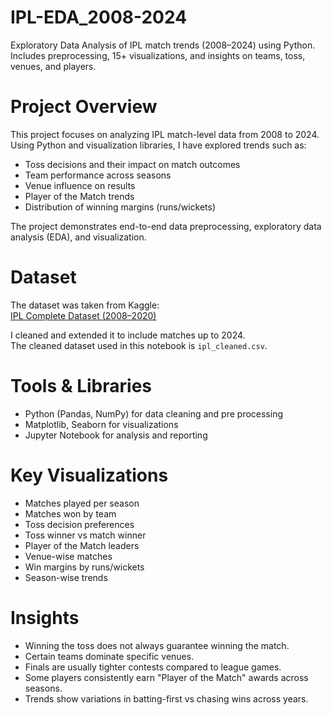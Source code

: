 # IPL-EDA_2008-2024
Exploratory Data Analysis of IPL match trends (2008–2024) using Python. Includes preprocessing, 15+ visualizations, and insights on teams, toss, venues, and players.

# Project Overview
This project focuses on analyzing IPL match-level data from 2008 to 2024.  
Using Python and visualization libraries, I have explored trends such as:
- Toss decisions and their impact on match outcomes
- Team performance across seasons
- Venue influence on results
- Player of the Match trends
- Distribution of winning margins (runs/wickets)

The project demonstrates end-to-end data preprocessing, exploratory data analysis (EDA), and visualization.

# Dataset
The dataset was taken from Kaggle:  
[IPL Complete Dataset (2008–2020)](https://www.kaggle.com/datasets/patrickb1912/ipl-complete-dataset-20082020)

I cleaned and extended it to include matches up to 2024.  
The cleaned dataset used in this notebook is `ipl_cleaned.csv`.

# Tools & Libraries
- Python (Pandas, NumPy) for data cleaning and pre processing
- Matplotlib, Seaborn for visualizations
- Jupyter Notebook for analysis and reporting

# Key Visualizations
- Matches played per season
- Matches won by team
- Toss decision preferences
- Toss winner vs match winner
- Player of the Match leaders
- Venue-wise matches
- Win margins by runs/wickets
- Season-wise trends

# Insights
- Winning the toss does not always guarantee winning the match.
- Certain teams dominate specific venues.
- Finals are usually tighter contests compared to league games.
- Some players consistently earn "Player of the Match" awards across seasons.
- Trends show variations in batting-first vs chasing wins across years.
